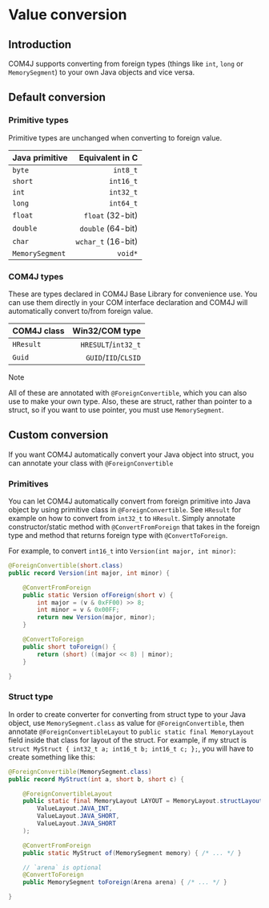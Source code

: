 # Value conversion
## Introduction
COM4J supports converting from foreign types (things like `int`, `long` or `MemorySegment`) to your own Java objects and vice versa.

## Default conversion
### Primitive types
Primitive types are unchanged when converting to foreign value.

| Java primitive  | Equivalent in C    |
|:----------------|-------------------:|
| `byte`          | `int8_t`           |
| `short`         | `int16_t`          |
| `int`           | `int32_t`          |
| `long`          | `int64_t`          |
| `float`         | `float` (32-bit)   |
| `double`        | `double` (64-bit)  |
| `char`          | `wchar_t` (16-bit) |
| `MemorySegment` | `void*`            |

### COM4J types
These are types declared in COM4J Base Library for convenience use. You can use them directly in your COM interface declaration and COM4J will automatically convert to/from foreign value.

| COM4J class | Win32/COM type       |
|-------------|---------------------:|
| `HResult`   | `HRESULT`/`int32_t`  |
| `Guid`      | `GUID`/`IID`/`CLSID` |

> [!NOTE]
> All of these are annotated with `@ForeignConvertible`, which you can also use to make your own type. Also, these are struct, rather than pointer to a struct, so if you want to use pointer, you must use `MemorySegment`.

## Custom conversion
If you want COM4J automatically convert your Java object into struct, you can annotate 
your class with `@ForeignConvertible`

### Primitives
You can let COM4J automatically convert from foreign primitive into Java object by using primitive class in `@ForeignConvertible`. See `HResult` for example on how to convert from `int32_t` to `HResult`. Simply annotate constructor/static method with `@ConvertFromForeign` that takes in the foreign type and method that returns foreign type with `@ConvertToForeign`.

For example, to convert `int16_t` into `Version(int major, int minor)`:

```java
@ForeignConvertible(short.class)
public record Version(int major, int minor) {

    @ConvertFromForeign
    public static Version ofForeign(short v) {
        int major = (v & 0xFF00) >> 8;
        int minor = v & 0x00FF;
        return new Version(major, minor);
    }

    @ConvertToForeign
    public short toForeign() {
        return (short) ((major << 8) | minor);
    }

}
```

### Struct type
In order to create converter for converting from struct type to your Java object, use `MemorySegment.class` as value for `@ForeignConvertible`, then annotate `@ForeignConvertibleLayout` to `public static final MemoryLayout` field inside that class for layout of the struct. For example, if my struct is `struct MyStruct { int32_t a; int16_t b; int16_t c; };`, you will have to create something like this:

```java
@ForeignConvertible(MemorySegment.class)
public record MyStruct(int a, short b, short c) {

    @ForeignConvertibleLayout
    public static final MemoryLayout LAYOUT = MemoryLayout.structLayout(
        ValueLayout.JAVA_INT,
        ValueLayout.JAVA_SHORT,
        ValueLayout.JAVA_SHORT
    );

    @ConvertFromForeign
    public static MyStruct of(MemorySegment memory) { /* ... */ }

    // `arena` is optional
    @ConvertToForeign
    public MemorySegment toForeign(Arena arena) { /* ... */ }

}
```